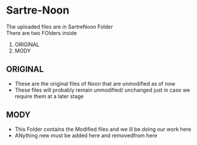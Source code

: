 # Sartre-Noon
The uploaded files are in SartreNoon Folder
<br>
<ln>
There are two FOlders inside 
<ol>
  <li>ORIGINAL</li>
  <li>MODY</li>
</ol>
<h2>ORIGINAL</h2>
<p>
  <ul>
    <li>
      These are the original files of Noon that are unmodified as of now 
    </li>
    <li>
      These files will probably remain unmodified/ unchanged just in case we require them at a later stage
    </li>
  </ul>
</p>
<h2>MODY</h2>
  <p>
    <ul>
      <li>
        This Folder contains the Modified files and we ill be doing our work here
      </li>
      <li>
        ANything new must be added here and removedfrom here
      </li>
    </ul>
  </p>
